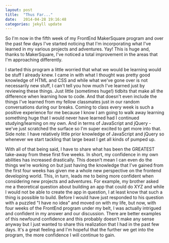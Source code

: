 ```yaml
---
layout: post
title:  "Thus Far..."
date:   2014-04-28 19:16:48
categories: jekyll update
---
```

<p class="blog-post">
So I'm now in the fifth week of my FrontEnd MakerSquare program and over the past few days I've started noticing that I'm incorporating what I've learned in my various projects and adventures. Yay! This is huge and, thanks to MakerSquare, I've noticed a total improvement in the areas that I'm approaching differently.
</p>

<p class="blog-post">
I started this program a little worried that what we would be learning would be stuff I already knew. I came in with what I thought was pretty good knowledge of HTML and CSS and while what we've gone over is not necessarily new stuff, I can't tell you how much I've learned just by reviewing these things. Just little (sometimes huge!) tidbits that make all the difference when learning how to code. And that doesn't even include the things I've learned from my fellow classmates just in our random conversations during our breaks. Coming to class every week is such a positive experience for me because I know I am going to walk away learning something huge that I would never have learned had I continued studying/learning on my own. And in terms of JavaScript and jQuery - we've just scratched the surface so I'm super excited to get more into that. Side note: I have relatively little prior knowledge of JavaScript and jQuery so whenever we start tackling that large beast I get all kinds of pumped up.
</p>

<p class="blog-post">
With all of that being said, I have to share what has been the GREATEST take-away from these first five weeks. In short, my confidence in my own abilities has increased drastically. This doesn't mean I can even do the things we're working on but just having the knowledge that I've gained from the first four weeks has given me a whole new perspective on the frontend developing world. This, in turn, leads me to being more confident when considering new projects and adventures. For example, my brother asked me a theoretical question about building an app that could do XYZ and while I would not be able to create the app in question, I at least know that such a thing is possible to build. Before I would have just responded to his question with a puzzled "I have no idea" and moved on with my life, but now, with four weeks of the FrontEnd program under my belt, I was actually intrigued and confident in my answer and our discussion. There are better examples of this newfound confidence and this probably doesn't make any sense anyway but I just wanted to share this realization that I had in the past few days. It's a great feeling and I'm hopeful that the further we get into the program, the more confidence I will continue to gain.
</p>
